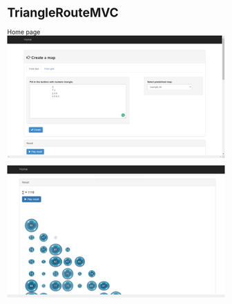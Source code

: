 # TriangleRouteMVC

Home page
![alt tag](https://github.com/manyak-yuriy/TriangleRouteMVC/blob/master/screenshots/1.png)

![alt tag](https://github.com/manyak-yuriy/TriangleRouteMVC/blob/master/screenshots/2.png)
